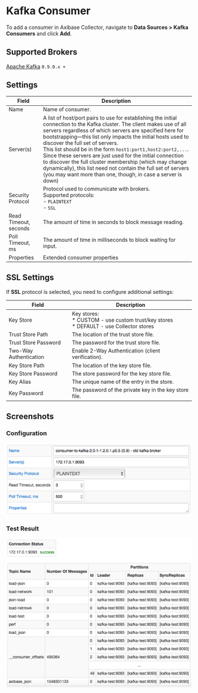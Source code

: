 # Kafka Consumer

To add a consumer in Axibase Collector, navigate to **Data Sources > Kafka Consumers** and click **Add**.

## Supported Brokers

[Apache Kafka](https://kafka.apache.org) `0.9.0.x +`

## Settings

**Field** | **Description**
--------- | ---------------
Name | Name of consumer.
Server(s) | A list of host/port pairs to use for establishing the initial connection to the Kafka cluster. The client makes use of all servers regardless of which servers are specified here for bootstrapping—this list only impacts the initial hosts used to discover the full set of servers.<br>This list should be in the form `host1:port1,host2:port2,...`.<br>Since these servers are just used for the initial connection to discover the full cluster membership (which may change dynamically), this list need not contain the full set of servers (you may want more than one, though, in case a server is down)
Security Protocol | Protocol used to communicate with brokers.<br>Supported protocols:<br>\- `PLAINTEXT`<br>\- `SSL`
Read Timeout, seconds | The amount of time in seconds to block message reading.
Poll Timeout, ms | The amount of time in milliseconds to block waiting for input.
Properties | Extended consumer properties

## SSL Settings

If **SSL** protocol is selected, you need to configure additional settings:

**Field** | **Description**
--------- | ---------------
Key Store | Key stores:<br>\* CUSTOM - use custom trust/key stores<br>\* DEFAULT - use Collector stores
Trust Store Path | The location of the trust store file.
Trust Store Password | The password for the trust store file.
Two-Way Authentication | Enable 2-Way Authentication (client verification).
Key Store Path | The location of the key store file.
Key Store Password | The store password for the key store file.
Key Alias | The unique name of the entry in the store.
Key Password | The password of the private key in the key store file.

## Screenshots

### Configuration

![Kafka Consumer Configuration Example](images/kafka_consumer_configuration.png)

### Test Result

![Kafka Consumer Test Results](images/kafka_consumer_test_results.png)
